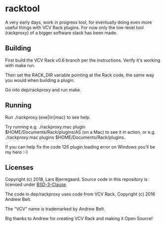 # racktool

A very early days, work in progress tool, for eventually doing even more useful things with VCV Rack plugins. For now only the low-level tool (rackproxy) of a bigger software stack has been made.

## Building

First build the VCV Rack v0.6 branch per the instructions. Verify it's working with make run.

Then set the RACK_DIR variable pointing at the Rack code, the same way you would when building a plugin.

Go into dep/rackproxy and run make.

## Running

Run ./rackproxy.{exe|lin|mac} to see help.

Try running e.g. ./rackproxy.mac plugin $HOME/Documents/Rack/plugins/AS (on a Mac) to see it in action, or e.g. ./rackproxy.mac plugins $HOME/Documents/Rack/plugins.

If you can help fix the code 126 plugin loading error on Windows you'll be my hero :-)

## Licenses

Copyright (c) 2018, Lars Bjerregaard.
Source code in this repository is licensed under [BSD-3-Clause](LICENSE).

The code in dep/rackproxy uses code from VCV Rack, Copyright (c) 2016 Andrew Belt.

The "VCV" name is trademarked by Andrew Belt.

Big thanks to Andrew for creating VCV Rack and making it Open Source!
